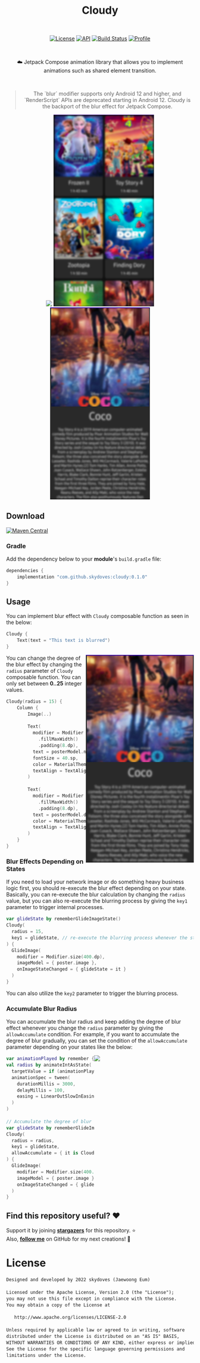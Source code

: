 <h1 align="center">Cloudy</h1></br>

<p align="center">
  <a href="https://opensource.org/licenses/Apache-2.0"><img alt="License" src="https://img.shields.io/badge/License-Apache%202.0-blue.svg"/></a>
  <a href="https://android-arsenal.com/api?level=21"><img alt="API" src="https://img.shields.io/badge/API-21%2B-brightgreen.svg?style=flat"/></a>
  <a href="https://github.com/skydoves/cloudy/actions/workflows/android.yml"><img alt="Build Status" 
  src="https://github.com/skydoves/cloudy/actions/workflows/android.yml/badge.svg"/></a>
  <a href="https://github.com/skydoves"><img alt="Profile" src="https://skydoves.github.io/badges/skydoves.svg"/></a>
</p><br>

<p align="center">
☁️ Jetpack Compose animation library that allows you to implement animations such as shared element transition.
</p><br>

> <p align="center">The `blur` modifier supports only Android 12 and higher, and `RenderScript` APIs are deprecated starting in Android 12.
> Cloudy is the backport of the blur effect for Jetpack Compose.</p>

<p align="center">
<img src="preview/gif0.gif" width="268"/>
<img src="preview/img1.png" width="270"/>
<img src="preview/img2.png" width="268"/>
</p>

## Download
[![Maven Central](https://img.shields.io/maven-central/v/com.github.skydoves/cloudy.svg?label=Maven%20Central)](https://search.maven.org/search?q=g:%22com.github.skydoves%22%20AND%20a:%22cloudy%22)

### Gradle

Add the dependency below to your **module**'s `build.gradle` file:
```gradle
dependencies {
    implementation "com.github.skydoves:cloudy:0.1.0"
}
```

## Usage

You can implement blur effect with `Cloudy` composable function as seen in the below:

```kotlin
Cloudy {
    Text(text = "This text is blurred")
}
```

<img align="right" src="preview/img2.png" width="290"/>

You can change the degree of the blur effect by changing the `radius` parameter of `Cloudy` composable function. You can only set between **0..25** integer values.

```kotlin
Cloudy(radius = 15) {
    Column {
        Image(..)

        Text(
          modifier = Modifier
            .fillMaxWidth()
            .padding(8.dp),
          text = posterModel.name,
          fontSize = 40.sp,
          color = MaterialTheme.colors.onBackground,
          textAlign = TextAlign.Center
        )

        Text(
          modifier = Modifier
            .fillMaxWidth()
            .padding(8.dp),
          text = posterModel.description,
          color = MaterialTheme.colors.onBackground,
          textAlign = TextAlign.Center
        )
    }
}
```

### Blur Effects Depending on States

If you need to load your network image or do something heavy business logic first, you should re-execute the blur effect depending on your state. 
Basically, you can re-execute the blur calculation by changing the `radius` value, but you can also re-execute the blurring process by giving the `key1` parameter to trigger internal processes.

```kotlin
var glideState by rememberGlideImageState()
Cloudy(
  radius = 15,
  key1 = glideState, // re-execute the blurring process whenever the state value is changed.
) {
  GlideImage(
    modifier = Modifier.size(400.dp),
    imageModel = { poster.image },
    onImageStateChanged = { glideState = it }
  )
}
```

You can also utilize the `key2` parameter to trigger the blurring process.

### Accumulate Blur Radius

You can accumulate the blur radius and keep adding the degree of blur effect whenever you change the `radius` parameter by giving the `allowAccumulate` condition. 
For example, if you want to accumulate the degree of blur gradually, you can set the condition of the `allowAccumulate` parameter depending on your states like the below:

<img align="right" src="preview/gif0.gif" width="268"/>

```kotlin
var animationPlayed by remember { mutableStateOf(false) }
val radius by animateIntAsState(
  targetValue = if (animationPlayed) 10 else 0,
  animationSpec = tween(
    durationMillis = 3000,
    delayMillis = 100,
    easing = LinearOutSlowInEasing
  )
)

// Accumulate the degree of blur gradually for the network image.
var glideState by rememberGlideImageState()
Cloudy(
  radius = radius,
  key1 = glideState,
  allowAccumulate = { it is CloudyState.Success && glideState is GlideImageState.Success }
) {
  GlideImage(
    modifier = Modifier.size(400.dp),
    imageModel = { poster.image },
    onImageStateChanged = { glideState = it }
  )
}
```

## Find this repository useful? :heart:
Support it by joining __[stargazers](https://github.com/skydoves/cloudy/stargazers)__ for this repository. :star: <br>
Also, __[follow me](https://github.com/skydoves)__ on GitHub for my next creations! 🤩

# License
```xml
Designed and developed by 2022 skydoves (Jaewoong Eum)

Licensed under the Apache License, Version 2.0 (the "License");
you may not use this file except in compliance with the License.
You may obtain a copy of the License at

   http://www.apache.org/licenses/LICENSE-2.0

Unless required by applicable law or agreed to in writing, software
distributed under the License is distributed on an "AS IS" BASIS,
WITHOUT WARRANTIES OR CONDITIONS OF ANY KIND, either express or implied.
See the License for the specific language governing permissions and
limitations under the License.
```
